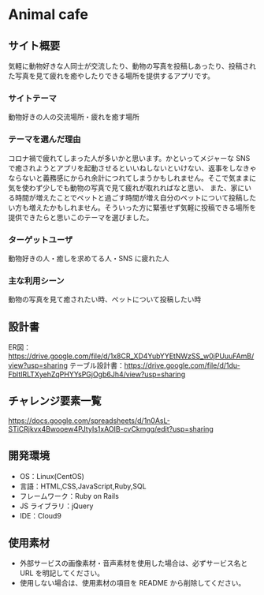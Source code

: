 # Animal cafe

## サイト概要

気軽に動物好きな人同士が交流したり、動物の写真を投稿しあったり、投稿された写真を見て疲れを癒やしたりできる場所を提供するアプリです。

### サイトテーマ

動物好きの人の交流場所・疲れを癒す場所

### テーマを選んだ理由

コロナ禍で疲れてしまった人が多いかと思います。かといってメジャーな SNS で癒されようとアプリを起動させるといいねしないといけない、返事をしなきゃならないと義務感にかられ余計につれてしまうかもしれません。そこで気ままに気を使わず少しでも動物の写真で見て疲れが取れればなと思い、
また、家にいる時間が増えたことでペットと過ごす時間が増え自分のペットについて投稿したい方も増えたかもしれません。そういった方に緊張せず気軽に投稿できる場所を提供できたらと思いこのテーマを選びました。

### ターゲットユーザ

動物好きの人・癒しを求めてる人・SNS に疲れた人

### 主な利用シーン

動物の写真を見て癒されたい時、ペットについて投稿したい時

## 設計書
ER図： https://drive.google.com/file/d/1x8CR_XD4YubYYEtNWzSS_w0jPUuuFAmB/view?usp=sharing
テーブル設計書：https://drive.google.com/file/d/1du-FbltIRLTXyehZqPHYYsPGjOgb6Jh4/view?usp=sharing
## チャレンジ要素一覧

https://docs.google.com/spreadsheets/d/1n0AsL-STiCRjkvx4Bwooew4PJtyIs1xAOIB-cvCkmgg/edit?usp=sharing

## 開発環境

- OS：Linux(CentOS)
- 言語：HTML,CSS,JavaScript,Ruby,SQL
- フレームワーク：Ruby on Rails
- JS ライブラリ：jQuery
- IDE：Cloud9

## 使用素材

- 外部サービスの画像素材・音声素材を使用した場合は、必ずサービス名と URL を明記してください。
- 使用しない場合は、使用素材の項目を README から削除してください。
